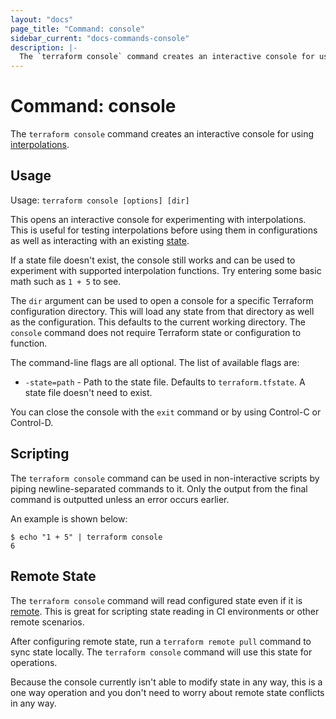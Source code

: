```yaml
---
layout: "docs"
page_title: "Command: console"
sidebar_current: "docs-commands-console"
description: |-
  The `terraform console` command creates an interactive console for using [interpolations](docs/configuration/interpolation.html).
---
```


# Command: console

The `terraform console` command creates an interactive console for
using [interpolations](docs/configuration/interpolation.html).

## Usage

Usage: `terraform console [options] [dir]`

This opens an interactive console for experimenting with interpolations.
This is useful for testing interpolations before using them in configurations
as well as interacting with an existing [state](docs/state/index.html).

If a state file doesn't exist, the console still works and can be used
to experiment with supported interpolation functions. Try entering some basic
math such as `1 + 5` to see.

The `dir` argument can be used to open a console for a specific Terraform
configuration directory. This will load any state from that directory as
well as the configuration. This defaults to the current working directory.
The `console` command does not require Terraform state or configuration
to function.

The command-line flags are all optional. The list of available flags are:

* `-state=path` - Path to the state file. Defaults to `terraform.tfstate`.
  A state file doesn't need to exist.

You can close the console with the `exit` command or by using Control-C
or Control-D.

## Scripting

The `terraform console` command can be used in non-interactive scripts
by piping newline-separated commands to it. Only the output from the
final command is outputted unless an error occurs earlier.

An example is shown below:

```shell
$ echo "1 + 5" | terraform console
6
```

## Remote State

The `terraform console` command will read configured state even if it
is [remote](docs/state/remote.html). This is great for scripting
state reading in CI environments or other remote scenarios.

After configuring remote state, run a `terraform remote pull` command
to sync state locally. The `terraform console` command will use this
state for operations.

Because the console currently isn't able to modify state in any way,
this is a one way operation and you don't need to worry about remote
state conflicts in any way.

